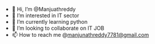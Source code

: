 - 👋 Hi, I’m @Manjuathreddy
- 👀 I’m interested in IT sector
- 🌱 I’m currently learning python
- 💞️ I’m looking to collaborate on IT JOB
- 📫 How to reach me @manjunathreddy7781@gmail.com

<!---
Manjuathreddy/Manjuathreddy is a ✨ special ✨ repository because its `README.md` (this file) appears on your GitHub profile.
You can click the Preview link to take a look at your changes.
--->
